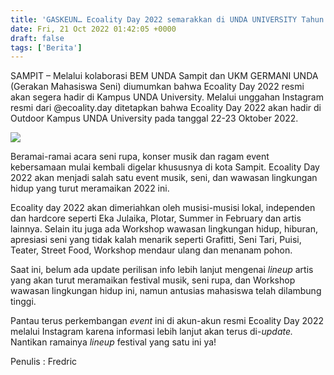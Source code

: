 ```yaml
---
title: 'GASKEUN… Ecoality Day 2022 semarakkan di UNDA UNIVERSITY Tahun Ini pada 22-23 Oktober 2022'
date: Fri, 21 Oct 2022 01:42:05 +0000
draft: false
tags: ['Berita']
---
```


SAMPIT – Melalui kolaborasi BEM UNDA Sampit dan UKM GERMANI UNDA (Gerakan Mahasiswa Seni) diumumkan bahwa Ecoality Day 2022 resmi akan segera hadir di Kampus UNDA University. Melalui unggahan Instagram resmi dari @ecoality.day ditetapkan bahwa Ecoality Day 2022 akan hadir di Outdoor Kampus UNDA University pada tanggal 22-23 Oktober 2022.

![](https://unda.ac.id/2/wp-content/uploads/2022/10/311612877_1289817301860116_6106751322566255802_n-820x1024.jpg)

Beramai-ramai acara seni rupa, konser musik dan ragam event kebersamaan mulai kembali digelar khususnya di kota Sampit. Ecoality Day 2022 akan menjadi salah satu event musik, seni, dan wawasan lingkungan hidup yang turut meramaikan 2022 ini.

Ecoality day 2022 akan dimeriahkan oleh musisi-musisi lokal, independen dan hardcore seperti Eka Julaika, Plotar, Summer in February dan artis lainnya. Selain itu juga ada Workshop wawasan lingkungan hidup, hiburan, apresiasi seni yang tidak kalah menarik seperti Grafitti, Seni Tari, Puisi, Teater, Street Food, Workshop mendaur ulang dan menanam pohon.

Saat ini, belum ada update perilisan info lebih lanjut mengenai _lineup_ artis yang akan turut meramaikan festival musik, seni rupa, dan Workshop wawasan lingkungan hidup ini, namun antusias mahasiswa telah dilambung tinggi.

Pantau terus perkembangan _event_ ini di akun-akun resmi Ecoality Day 2022 melalui Instagram karena informasi lebih lanjut akan terus di-_update._ Nantikan ramainya _lineup_ festival yang satu ini ya!

Penulis : Fredric